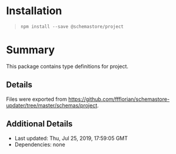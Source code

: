 # Installation
> `npm install --save @schemastore/project`

# Summary
This package contains type definitions for project.

## Details
Files were exported from https://github.com/ffflorian/schemastore-updater/tree/master/schemas/project.

## Additional Details
* Last updated: Thu, Jul 25, 2019, 17:59:05 GMT
* Dependencies: none

